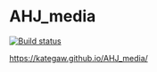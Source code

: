 # AHJ_media
 
[![Build status](https://ci.appveyor.com/api/projects/status/qw7htk3m3fi9efvk?svg=true)](https://ci.appveyor.com/project/KateGaw/ahj-media)

https://kategaw.github.io/AHJ_media/
